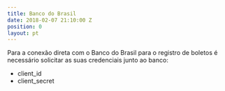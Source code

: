```yaml
---
title: Banco do Brasil
date: 2018-02-07 21:10:00 Z
position: 0
layout: pt
---
```


Para a conexão direta com o Banco do Brasil para o registro de boletos é necessário solicitar as suas credenciais junto ao banco:
* client_id
* client_secret
